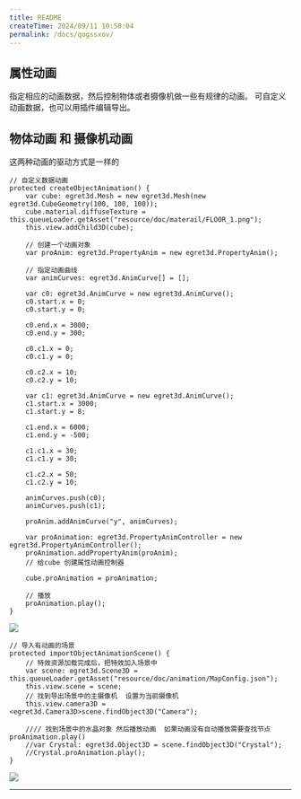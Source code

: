 ```yaml
---
title: README
createTime: 2024/09/11 10:50:04
permalink: /docs/qogssxov/
---
```

属性动画
----------
指定相应的动画数据，然后控制物体或者摄像机做一些有规律的动画。 可自定义动画数据，也可以用插件编辑导出。

物体动画 和 摄像机动画
----------
这两种动画的驱动方式是一样的 

    // 自定义数据动画
    protected createObjectAnimation() {
        var cube: egret3d.Mesh = new egret3d.Mesh(new egret3d.CubeGeometry(100, 100, 100));
        cube.material.diffuseTexture = this.queueLoader.getAsset("resource/doc/materail/FLOOR_1.png");
        this.view.addChild3D(cube);

        // 创建一个动画对象
        var proAnim: egret3d.PropertyAnim = new egret3d.PropertyAnim();

        // 指定动画曲线
        var animCurves: egret3d.AnimCurve[] = [];

        var c0: egret3d.AnimCurve = new egret3d.AnimCurve();
        c0.start.x = 0;
        c0.start.y = 0;

        c0.end.x = 3000;
        c0.end.y = 300;

        c0.c1.x = 0;
        c0.c1.y = 0;

        c0.c2.x = 10;
        c0.c2.y = 10;

        var c1: egret3d.AnimCurve = new egret3d.AnimCurve();
        c1.start.x = 3000;
        c1.start.y = 8;

        c1.end.x = 6000;
        c1.end.y = -500;

        c1.c1.x = 30;
        c1.c1.y = 30;

        c1.c2.x = 50;
        c1.c2.y = 10;

        animCurves.push(c0);
        animCurves.push(c1);

        proAnim.addAnimCurve("y", animCurves);

        var proAnimation: egret3d.PropertyAnimController = new egret3d.PropertyAnimController();
        proAnimation.addPropertyAnim(proAnim);
        // 给cube 创建属性动画控制器
        
        cube.proAnimation = proAnimation;

        // 播放
        proAnimation.play();
    }

![](Img_3.gif)

    // 导入有动画的场景
    protected importObjectAnimationScene() {
        // 特效资源加载完成后，把特效加入场景中
        var scene: egret3d.Scene3D = this.queueLoader.getAsset("resource/doc/animation/MapConfig.json");
        this.view.scene = scene;
        // 找到导出场景中的主摄像机  设置为当前摄像机
        this.view.camera3D = <egret3d.Camera3D>scene.findObject3D("Camera");

        //// 找到场景中的水晶对象 然后播放动画  如果动画没有自动播放需要查找节点proAnimation.play()
        //var Crystal: egret3d.Object3D = scene.findObject3D("Crystal");
        //Crystal.proAnimation.play();
    }

![](Img_4.gif)

----------

